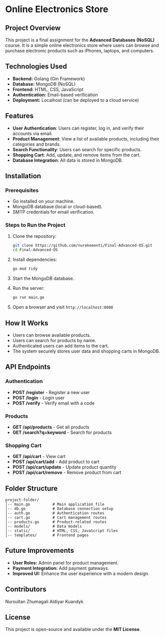 # Online Electronics Store

## Project Overview
This project is a final assignment for the **Advanced Databases (NoSQL)** course. It is a simple online electronics store where users can browse and purchase electronic products such as iPhones, laptops, and computers.

## Technologies Used
- **Backend:** Golang (Gin Framework)
- **Database:** MongoDB (NoSQL)
- **Frontend:** HTML, CSS, JavaScript
- **Authentication:** Email-based verification
- **Deployment:** Localhost (can be deployed to a cloud service)

## Features
- **User Authentication**: Users can register, log in, and verify their accounts via email.
- **Product Management**: View a list of available products, including their categories and brands.
- **Search Functionality**: Users can search for specific products.
- **Shopping Cart**: Add, update, and remove items from the cart.
- **Database Integration**: All data is stored in MongoDB.

## Installation
### Prerequisites
- Go installed on your machine.
- MongoDB database (local or cloud-based).
- SMTP credentials for email verification.

### Steps to Run the Project
1. Clone the repository:
   ```sh
   git clone https://github.com/nurekeeenti/Final-Advanced-OS.git
   cd Final-Advanced-OS

   ```
2. Install dependencies:
   ```sh
   go mod tidy
   ```
3. Start the MongoDB database.

4. Run the server:
   ```sh
   go run main.go
   ```
5. Open a browser and visit `http://localhost:8080`


## How It Works
- Users can browse available products.
- Users can search for products by name.
- Authenticated users can add items to the cart.
- The system securely stores user data and shopping carts in MongoDB.


## API Endpoints
### Authentication
- **POST /register** - Register a new user
- **POST /login** - Login user
- **POST /verify** - Verify email with a code

### Products
- **GET /api/products** - Get all products
- **GET /search?q=keyword** - Search for products

### Shopping Cart
- **GET /api/cart** - View cart
- **POST /api/cart/add** - Add product to cart
- **POST /api/cart/update** - Update product quantity
- **POST /api/cart/remove** - Remove product from cart

## Folder Structure
```
project-folder/
│-- main.go          # Main application file
│-- db.go            # Database connection setup
│-- auth.go          # Authentication routes
│-- cart.go          # Cart management routes
│-- products.go      # Product-related routes
│-- models/          # Data models
│-- static/          # HTML, CSS, JavaScript files
│-- templates/       # Frontend pages
```

## Future Improvements
- **User Roles:** Admin panel for product management.
- **Payment Integration:** Add payment gateways.
- **Improved UI:** Enhance the user experience with a modern design.

## Contributors
Nursultan Zhumagali
Aldiyar Kuandyk

## License
This project is open-source and available under the **MIT License**.

